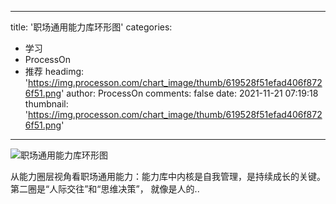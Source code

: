
---
title: '职场通用能力库环形图'
categories: 
 - 学习
 - ProcessOn
 - 推荐
headimg: 'https://img.processon.com/chart_image/thumb/619528f51efad406f8726f51.png'
author: ProcessOn
comments: false
date: 2021-11-21 07:19:18
thumbnail: 'https://img.processon.com/chart_image/thumb/619528f51efad406f8726f51.png'
---

<div>   
<img class="thumb" alt="职场通用能力库环形图" src="https://img.processon.com/chart_image/thumb/619528f51efad406f8726f51.png" referrerpolicy="no-referrer">
<p>从能力圈层视角看职场通用能力：能力库中内核是自我管理，是持续成长的关键。第二圈是“人际交往”和“思维决策”， 就像是人的..</p>  
</div>
            